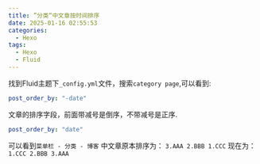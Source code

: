 ```yaml
---
title: ”分类“中文章按时间排序
date: 2025-01-16 02:55:53
categories:
  - Hexo
tags:
  - Hexo
  - Fluid
---
```


找到Fluid主题下`_config.yml`文件，搜索`category page`,可以看到:

```yml
post_order_by: "-date"
``` 

文章的排序字段，前面带减号是倒序，不带减号是正序.

```yml
post_order_by: "date"
``` 

可以看到`菜单栏 - 分类 - 博客` 中文章原本排序为：
`
3.AAA
2.BBB
1.CCC
`
现在为：
`
1.CCC
2.BBB
3.AAA
`